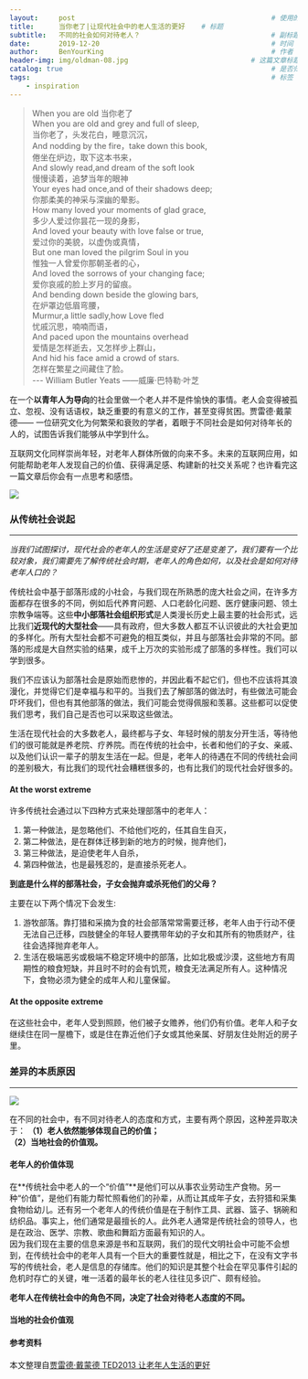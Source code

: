 ```yaml
---
layout:     post                                                # 使用的布局（不需要改）
title:      当你老了|让现代社会中的老人生活的更好    # 标题 
subtitle:   不同的社会如何对待老人？                                # 副标题
date:       2019-12-20                                          # 时间
author:     BenYourKing                                         # 作者
header-img: img/oldman-08.jpg                              # 这篇文章标题背景图片
catalog: true                                                   # 是否归档
tags:                                                           # 标签
    - inspiration
---
```


> When you are old 当你老了    
> When you are old and grey and full of sleep,     
> 当你老了，头发花白，睡意沉沉，    
> And nodding by the fire，take down this book,      
> 倦坐在炉边，取下这本书来，      
> And slowly read,and dream of the soft look      
> 慢慢读着，追梦当年的眼神       
> Your eyes had once,and of their shadows deep;       
> 你那柔美的神采与深幽的晕影。     
> How many loved your moments of glad grace,      
> 多少人爱过你昙花一现的身影，      
> And loved your beauty with love false or true,      
> 爱过你的美貌，以虚伪或真情，      
> But one man loved the pilgrim Soul in you      
> 惟独一人曾爱你那朝圣者的心，     
> And loved the sorrows of your changing face;       
> 爱你哀戚的脸上岁月的留痕。       
> And bending down beside the glowing bars,      
> 在炉罩边低眉弯腰，     
> Murmur,a little sadly,how Love fled       
> 忧戚沉思，喃喃而语，      
> And paced upon the mountains overhead      
> 爱情是怎样逝去，又怎样步上群山，     
> And hid his face amid a crowd of stars.       
> 怎样在繁星之间藏住了脸。        
> --- William Butler Yeats ——威廉·巴特勒·叶芝      
  
    
在一个**以青年人为导向**的社会里做一个老人并不是件愉快的事情。老人会变得被孤立、忽视、没有话语权，缺乏重要的有意义的工作，甚至变得贫困。贾雷德·戴蒙德—— 一位研究文化为何繁荣和衰败的学者，着眼于不同社会是如何对待年长的人的，试图告诉我们能够从中学到什么。       
    
互联网文化同样崇尚年轻，对老年人群体所做的向来不多。未来的互联网应用，如何能帮助老年人发现自己的价值、获得满足感、构建新的社交关系呢？也许看完这一篇文章后你会有一点思考和感悟。     
    
![](https://ftp.bmp.ovh/imgs/2019/12/3013b8594cd5bad3.jpg)
    
              
### 从传统社会说起    
*****    

*当我们试图探讨，现代社会的老年人的生活是变好了还是变差了，我们要有一个比较对象，我们需要先了解传统社会时期，老年人的角色如何，以及社会是如何对待老年人口的？*    

传统社会中基于部落形成的小社会，与我们现在所熟悉的庞大社会之间，在许多方面都存在很多的不同，例如后代养育问题、人口老龄化问题、医疗健康问题、领土宗教争端等。这些**中小部落社会组织形式**是人类漫长历史上最主要的社会形式，远比我们**近现代的大型社会**——具有政府，但大多数人都互不认识彼此的大社会更加的多样化。所有大型社会都不可避免的相互类似，并且与部落社会非常的不同。部落的形成是大自然实验的结果，成千上万次的实验形成了部落的多样性。我们可以学到很多。               
       
我们不应该认为部落社会是原始而悲惨的，并因此看不起它们，但也不应该将其浪漫化，并觉得它们是幸福与和平的。当我们去了解部落的做法时，有些做法可能会吓坏我们，但也有其他部落的做法，我们可能会觉得佩服和羡慕。这些都可以促使我们思考，我们自己是否也可以采取这些做法。    
     
生活在现代社会的大多数老人，最终都与子女、年轻时候的朋友分开生活，等待他们的很可能就是养老院、疗养院。而在传统的社会中，长者和他们的子女、亲戚、以及他们认识一辈子的朋友生活在一起。但是，老年人的待遇在不同的传统社会间的差别极大，有比我们的现代社会糟糕很多的，也有比我们的现代社会好很多的。                

#### At the worst extreme

许多传统社会通过以下四种方式来处理部落中的老年人：
1. 第一种做法，是忽略他们、不给他们吃的，任其自生自灭，
2. 第二种做法，是在群体迁移到新的地方的时候，抛弃他们，
3. 第三种做法，是迫使老年人自杀，
4. 第四种做法，也是最残忍的，是直接杀死老人。
            
**到底是什么样的部落社会，子女会抛弃或杀死他们的父母？**          

主要在以下两个情况下会发生:     
1. 游牧部落。靠打猎和采摘为食的社会部落常常需要迁移，老年人由于行动不便无法自己迁移，四肢健全的年轻人要携带年幼的子女和其所有的物质财产，往往会选择抛弃老年人。    
2. 生活在极端恶劣或极端不稳定环境中的部落，比如北极或沙漠，这些地方有周期性的粮食短缺，并且时不时的会有饥荒，粮食无法满足所有人。这种情况下，食物必须为健全的成年人和儿童保留。    
     
#### At the opposite extreme

在这些社会中，老年人受到照顾，他们被子女赡养，他们仍有价值。老年人和子女继续住在同一屋檐下，或是住在靠近他们子女或其他亲属、好朋友住处附近的房子里。


### 差异的本质原因
*********
![](https://ftp.bmp.ovh/imgs/2019/12/3ce599e877b3c6cc.jpg)

在不同的社会中，有不同对待老人的态度和方式，主要有两个原因，这种差异取决于：
**（1）老人依然能够体现自己的价值；    
（2）当地社会的价值观。**      

#### 老年人的价值体现

在**传统社会中老人的一个“价值”**是他们可以从事农业劳动生产食物。另一种“价值”，是他们有能力帮忙照看他们的孙辈，从而让其成年子女，去狩猎和采集食物给幼儿。还有另一个老年人的传统价值是在于制作工具、武器、篮子、锅碗和纺织品。事实上，他们通常是最擅长的人。此外老人通常是传统社会的领导人，也是在政治、医学、宗教、歌曲和舞蹈方面最有知识的人。       
因为我们现在主要的信息来源是书和互联网，我们的现代文明社会中可能不会想到，在传统社会中的老年人具有一个巨大的重要性就是，相比之下，在没有文字书写的传统社会，老人是信息的存储库。他们的知识是其整个社会在罕见事件引起的危机时存亡的关键，唯一活着的最年长的老人往往见多识广、颇有经验。    
      
**老年人在传统社会中的角色不同，决定了社会对待老人态度的不同。**

#### 当地的社会价值观















#### 参考资料

本文整理自[贾雷德·戴蒙德 TED2013 让老年人生活的更好](https://www.ted.com/talks/jared_diamond_how_societies_can_grow_old_better?language=zh-cn)

